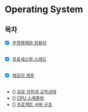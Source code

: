 # Operating System

## 목차

- [x] [운영체제와 컴퓨터](/SelfStudy//윤선희/OS/os_os_and_computer.md)
      <br> <br>

- [x] [프로세스와 스레드](/SelfStudy//윤선희/OS/os_process_and_thread.md)
      <br> <br>

- [x] [메모리 계층](./Memory.md)
      <br> <br>
- [] [공유 자원과 교착상태](./Shared_resource_and_deadlock.md)
- [] [CPU 스케줄링]()
- [] [프로젝트 서버 구조]()
